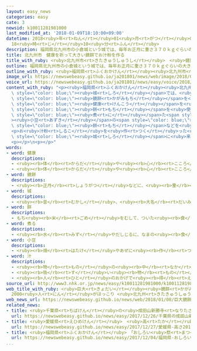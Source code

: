 ```yaml
---
layout: easy_news
categories: easy
cate: 3
newsid: k10011281981000
last_modified_at: '2018-01-09T18:10:00+09:00'
datetime: 2018<ruby>年<rt>ねん</rt></ruby>01<ruby>月<rt>がつ</rt></ruby>09<ruby>日<rt>にち</rt></ruby>
  18<ruby>時<rt>じ</rt></ruby>10<ruby>分<rt>ふん</rt></ruby>
description: 福岡県北九州市の小倉城という城では、毎年お正月に重さ３７０ｋｇぐらいの大きい鏡餅を飾っています。
title: 北九州市　健康を祈って大きい鏡餅でお汁粉を作る
title_with_ruby: <ruby>北九州市<rt>きたきゅうしゅうし</rt></ruby>　<ruby>健康<rt>けんこう</rt></ruby>を<ruby>祈<rt>いの</rt></ruby>って<ruby>大<rt>おお</rt></ruby>きい<ruby>鏡餅<rt>かがみもち</rt></ruby>でお<ruby>汁粉<rt>しるこ</rt></ruby>を<ruby>作<rt>つく</rt></ruby>る
outline: 福岡県北九州市の小倉城という城では、毎年お正月に重さ３７０ｋｇぐらいの大きい鏡餅を飾っています。
outline_with_ruby: <ruby>福岡県<rt>ふくおかけん</rt></ruby><ruby>北九州市<rt>きたきゅうしゅうし</rt></ruby>の<ruby>小倉城<rt>こくらじょう</rt></ruby>という<ruby>城<rt>しろ</rt></ruby>では、<ruby>毎年<rt>まいとし</rt></ruby>お<ruby>正月<rt>しょうがつ</rt></ruby>に<ruby>重<rt>おも</rt></ruby>さ３７０ｋｇぐらいの<ruby>大<rt>おお</rt></ruby>きい<ruby>鏡餅<rt>かがみもち</rt></ruby>を<ruby>飾<rt>かざ</rt></ruby>っています。
image_url: https://newswebeasy.github.io/ja201801/news/web/image/2018/01/08/K10011281981_1801081831_1801081841_01_02.jpg
voice_url: https://newswebeasy.github.io/ja201801/news/easy/voice/2018/01/09/k10011281981000.mp3
content_with_ruby: "<p><ruby>福岡県<rt>ふくおかけん</rt></ruby><ruby>北九州市<rt>きたきゅうしゅうし</rt></ruby>の<ruby>小倉城<rt>こくらじょう</rt></ruby>という<span\
  \ style=\"color: blue;\"><ruby>城<rt>しろ</rt></ruby></span>では、<ruby>毎年<rt>まいとし</rt></ruby>お<ruby>正月<rt>しょうがつ</rt></ruby>に<ruby>重<rt>おも</rt></ruby>さ３７０ｋｇぐらいの<ruby>大<rt>おお</rt></ruby>きい<span\
  \ style=\"color: blue;\"><ruby>鏡餅<rt>かがみもち</rt></ruby></span>を<ruby>飾<rt>かざ</rt></ruby>っています。そして、<ruby>新<rt>あたら</rt></ruby>しい<ruby>年<rt>とし</rt></ruby>の<span\
  \ style=\"color: blue;\"><ruby>健康<rt>けんこう</rt></ruby></span>を<ruby>祈<rt>いの</rt></ruby>って、この<span\
  \ style=\"color: blue;\"><ruby>餅<rt>もち</rt></ruby></span>を<ruby>使<rt>つか</rt></ruby>ったお<ruby>汁粉<rt>しるこ</rt></ruby>を<ruby>作<rt>つく</rt></ruby>っています。お<ruby>汁粉<rt>しるこ</rt></ruby>は、<ruby>甘<rt>あま</rt></ruby>く<span\
  \ style=\"color: blue;\"><ruby>煮<rt>に</rt></ruby></span>た<span style=\"color: blue;\"\
  ><ruby>小豆<rt>あずき</rt></ruby></span>の<span style=\"color: blue;\"><ruby>汁<rt>しる</rt></ruby></span>に<span\
  \ style=\"color: blue;\"><ruby>餅<rt>もち</rt></ruby></span>などを<ruby>入<rt>い</rt></ruby>れた<ruby>温<rt>あたた</rt></ruby>かい<ruby>食<rt>た</rt></ruby>べ<ruby>物<rt>もの</rt></ruby>です。</p>\n\
  <p>お<ruby>汁粉<rt>しるこ</rt></ruby>を<ruby>作<rt>つく</rt></ruby>った<ruby>８日<rt>ようか</rt></ruby>には<ruby>大勢<rt>おおぜい</rt></ruby>の<ruby>人<rt>ひと</rt></ruby>が<span\
  \ style=\"color: blue;\"><ruby>城<rt>しろ</rt></ruby></span>に<ruby>来<rt>き</rt></ruby>て、２０００<ruby>杯<rt>ばい</rt></ruby><ruby>用意<rt>ようい</rt></ruby>したお<ruby>汁粉<rt>しるこ</rt></ruby>は２<ruby>時間<rt>じかん</rt></ruby>でなくなりました。<ruby>毎年<rt>まいとし</rt></ruby>、<ruby>家族<rt>かぞく</rt></ruby>と<ruby>一緒<rt>いっしょ</rt></ruby>に<ruby>来<rt>き</rt></ruby>ている<ruby>女性<rt>じょせい</rt></ruby>は「<ruby>甘<rt>あま</rt></ruby>くておいしいです。<ruby>今年<rt>ことし</rt></ruby>も<ruby>元気<rt>げんき</rt></ruby>に<ruby>生活<rt>せいかつ</rt></ruby>したいです」と<ruby>話<rt>はな</rt></ruby>していました。</p>\n\
  <p></p>\n<p></p>"
words:
- word: 健康
  descriptions:
  - <ruby><rb>体</rb><rt>からだ</rt></ruby>や<ruby><rb>心</rb><rt>こころ</rt></ruby>に<ruby><rb>悪</rb><rt>わる</rt></ruby>いところがなく、<ruby><rb>元気</rb><rt>げんき</rt></ruby>なようす。
  - <ruby><rb>体</rb><rt>からだ</rt></ruby>や<ruby><rb>心</rb><rt>こころ</rt></ruby>のぐあい。
- word: 鏡餅
  descriptions:
  - <ruby><rb>正月</rb><rt>しょうがつ</rt></ruby>などに、<ruby><rb>重</rb><rt>かさ</rt></ruby>ねて<ruby><rb>供</rb><rt>そな</rt></ruby>える、<ruby><rb>大小</rb><rt>だいしょう</rt></ruby><ruby><rb>二</rb><rt>ふた</rt></ruby>つの<ruby><rb>丸</rb><rt>まる</rt></ruby>いもち。お<ruby><rb>供</rb><rt>そな</rt></ruby>え。お<ruby><rb>鏡</rb><rt>かがみ</rt></ruby>。
- word: 城
  descriptions:
  - <ruby><rb>昔</rb><rt>むかし</rt></ruby>、<ruby><rb>大名</rb><rt>だいみょう</rt></ruby>などが、<ruby><rb>敵</rb><rt>てき</rt></ruby>を<ruby><rb>防</rb><rt>ふせ</rt></ruby>ぐために<ruby><rb>造</rb><rt>つく</rt></ruby>った<ruby><rb>大</rb><rt>おお</rt></ruby>がかりな<ruby><rb>建物</rb><rt>たてもの</rt></ruby>。
- word: 餅
  descriptions:
  - もち<ruby><rb>米</rb><rt>ごめ</rt></ruby>をむして、ついた<ruby><rb>食</rb><rt>た</rt></ruby>べ<ruby><rb>物</rb><rt>もの</rt></ruby>。
- word: 煮る
  descriptions:
  - <ruby><rb>水</rb><rt>みず</rt></ruby>やだしじるに、なまの<ruby><rb>食</rb><rt>た</rt></ruby>べ<ruby><rb>物</rb><rt>もの</rt></ruby>を<ruby><rb>入</rb><rt>い</rt></ruby>れ、<ruby><rb>熱</rb><rt>ねつ</rt></ruby>を<ruby><rb>加</rb><rt>くわ</rt></ruby>えて<ruby><rb>食</rb><rt>た</rt></ruby>べられるようにする。
- word: 小豆
  descriptions:
  - <ruby><rb>畑</rb><rt>はたけ</rt></ruby>やあぜに<ruby><rb>作</rb><rt>つく</rt></ruby>る<ruby><rb>作物</rb><rt>さくもつ</rt></ruby>。<ruby><rb>豆</rb><rt>まめ</rt></ruby>は<ruby><rb>黒</rb><rt>くろ</rt></ruby>っぽい<ruby><rb>赤色</rb><rt>あかいろ</rt></ruby>のものが<ruby><rb>多</rb><rt>おお</rt></ruby>く、<ruby><rb>赤飯</rb><rt>せきはん</rt></ruby>やあんを<ruby><rb>作</rb><rt>つく</rt></ruby>るのに<ruby><rb>使</rb><rt>つか</rt></ruby>う。
- word: 汁
  descriptions:
  - <ruby><rb>物</rb><rt>もの</rt></ruby>の<ruby><rb>中</rb><rt>なか</rt></ruby>にふくまれている<ruby><rb>水分</rb><rt>すいぶん</rt></ruby>。または、しぼり<ruby><rb>取</rb><rt>と</rt></ruby>った<ruby><rb>液</rb><rt>えき</rt></ruby>。
  - <ruby><rb>吸</rb><rt>す</rt></ruby>い<ruby><rb>物</rb><rt>もの</rt></ruby>。おつゆ。
  - <ruby><rb>人</rb><rt>ひと</rt></ruby>のおかげで<ruby><rb>得</rb><rt>え</rt></ruby>た<ruby><rb>利益</rb><rt>りえき</rt></ruby>。もうけ。
source_url: http://www3.nhk.or.jp/news/easy/k10011281981000/k10011281981000.html
web_title_with_ruby: <ruby>巨大<rt>きょだい</rt></ruby><ruby>鏡餅<rt>かがみもち</rt></ruby>でお<ruby>汁粉<rt>しるこ</rt></ruby>
  2000<ruby>人<rt>にん</rt></ruby>がほっこり <ruby>北九州<rt>きたきゅうしゅう</rt></ruby>
web_news_url: https://newswebeasy.github.io/news/web/2018/01/08/巨大鏡餅でお汁粉-2000人がほっこり-北九州
related_news:
- title: <ruby>千葉県<rt>ちばけん</rt></ruby>の<ruby>成田山新勝寺<rt>なりたさんしんしょうじ</rt></ruby>　お<ruby>正月<rt>しょうがつ</rt></ruby>の<ruby>大<rt>おお</rt></ruby>きな「しめ<ruby>縄<rt>なわ</rt></ruby>」を<ruby>飾<rt>かざ</rt></ruby>る
  url: https://newswebeasy.github.io/news/easy/2017/12/26/千葉県の成田山新勝寺-お正月の大きなしめ縄を飾る
- title: <ruby>愛媛県<rt>えひめけん</rt></ruby>　<ruby>高<rt>たか</rt></ruby>さ２０．１８ｍの<ruby>門松<rt>かどまつ</rt></ruby>を<ruby>飾<rt>かざ</rt></ruby>る
  url: https://newswebeasy.github.io/news/easy/2017/12/27/愛媛県-高さ2018mの門松を飾る
- title: <ruby>福岡県<rt>ふくおかけん</rt></ruby>　「おしろい<ruby>祭<rt>まつ</rt></ruby>り」でまちが<ruby>元気<rt>げんき</rt></ruby>になるように<ruby>祈<rt>いの</rt></ruby>る
  url: https://newswebeasy.github.io/news/easy/2017/12/04/福岡県-おしろい祭りでまちが元気になるように祈る
...
```

